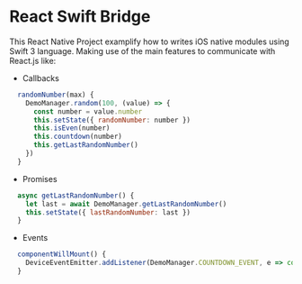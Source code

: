 # React Swift Bridge

This React Native Project examplify how to writes iOS native modules using Swift 3 language. Making use of the main features to communicate with React.js like: 

* Callbacks 
``` javascript
  randomNumber(max) {
    DemoManager.random(100, (value) => {
      const number = value.number
      this.setState({ randomNumber: number })
      this.isEven(number)
      this.countdown(number)
      this.getLastRandomNumber()
    })
  }
```

* Promises
```javascript
  async getLastRandomNumber() {
    let last = await DemoManager.getLastRandomNumber()
    this.setState({ lastRandomNumber: last })
  }
```

* Events
```javascript
  componentWillMount() {
    DeviceEventEmitter.addListener(DemoManager.COUNTDOWN_EVENT, e => console.log('COUNTDOWN: ', e.value))
  }
```


